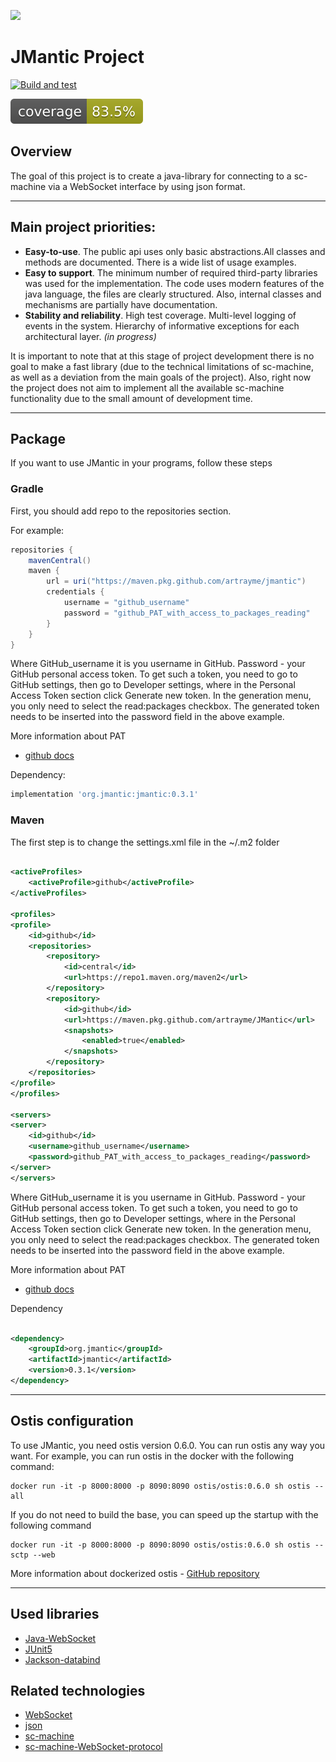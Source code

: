 ![](docs/logo/project_logo.png)

# JMantic Project

[![Build and test](https://github.com/artrayme/JMantic/actions/workflows/build-test-coverage.yml/badge.svg)](https://github.com/artrayme/JMantic/actions/workflows/build-test-coverage.yml)

[![Coverage](.github/badges/jacoco.svg)](https://github.com/artrayme/JMantic/actions/workflows/build-test-coverage.yml)

## Overview

The goal of this project is to create a java-library for connecting to a sc-machine via a WebSocket interface by using
json format.

****

## Main project priorities:

* **Easy-to-use**. The public api uses only basic abstractions.All classes and methods are documented. There is a wide
  list of usage examples.
* **Easy to support**. The minimum number of required third-party libraries was used for the implementation. The code
  uses modern features of the java language, the files are clearly structured. Also, internal classes and mechanisms are
  partially have documentation.
* **Stability and reliability**. High test coverage. Multi-level logging of events in the system. Hierarchy of
  informative exceptions for each architectural layer.  _(in progress)_

It is important to note that at this stage of project development there is no goal to make a fast library (due to the
technical limitations of sc-machine, as well as a deviation from the main goals of the project). Also, right now the
project does not aim to implement all the available sc-machine functionality due to the small amount of development
time.

****

## Package

If you want to use JMantic in your programs, follow these steps

### Gradle

First, you should add repo to the repositories section.

For example:

```groovy
repositories {
    mavenCentral()
    maven {
        url = uri("https://maven.pkg.github.com/artrayme/jmantic")
        credentials {
            username = "github_username"
            password = "github_PAT_with_access_to_packages_reading"
        }
    }
}
```

Where GitHub_username it is you username in GitHub. Password - your GitHub personal access token. To get such a token,
you need to go to GitHub settings, then go to Developer settings, where in the Personal Access Token section click
Generate new token. In the generation menu, you only need to select the read:packages checkbox. The generated token
needs to be inserted into the password field in the above example.

More information about PAT

- [github docs](https://docs.github.com/en/authentication/keeping-your-account-and-data-secure/creating-a-personal-access-token)

Dependency:

```groovy
implementation 'org.jmantic:jmantic:0.3.1'
```

### Maven

The first step is to change the settings.xml file in the ~/.m2 folder

```xml

<activeProfiles>
    <activeProfile>github</activeProfile>
</activeProfiles>

<profiles>
<profile>
    <id>github</id>
    <repositories>
        <repository>
            <id>central</id>
            <url>https://repo1.maven.org/maven2</url>
        </repository>
        <repository>
            <id>github</id>
            <url>https://maven.pkg.github.com/artrayme/JMantic</url>
            <snapshots>
                <enabled>true</enabled>
            </snapshots>
        </repository>
    </repositories>
</profile>
</profiles>

<servers>
<server>
    <id>github</id>
    <username>github_username</username>
    <password>github_PAT_with_access_to_packages_reading</password>
</server>
</servers>
```

Where GitHub_username it is you username in GitHub. Password - your GitHub personal access token. To get such a token,
you need to go to GitHub settings, then go to Developer settings, where in the Personal Access Token section click
Generate new token. In the generation menu, you only need to select the read:packages checkbox. The generated token
needs to be inserted into the password field in the above example.

More information about PAT

- [github docs](https://docs.github.com/en/authentication/keeping-your-account-and-data-secure/creating-a-personal-access-token)

Dependency

```xml

<dependency>
    <groupId>org.jmantic</groupId>
    <artifactId>jmantic</artifactId>
    <version>0.3.1</version>
</dependency>
```

****

## Ostis configuration

To use JMantic, you need ostis version 0.6.0. You can run ostis any way you want. For example, you can run ostis in the
docker with the following command:

```shell
docker run -it -p 8000:8000 -p 8090:8090 ostis/ostis:0.6.0 sh ostis --all
```

If you do not need to build the base, you can speed up the startup with the following command

```shell
docker run -it -p 8000:8000 -p 8090:8090 ostis/ostis:0.6.0 sh ostis --sctp --web
```

More information about dockerized ostis - [GitHub repository](https://github.com/ostis-apps/dockerized-ostis)

****

## Used libraries

* [Java-WebSocket](https://github.com/TooTallNate/Java-WebSocket)
* [JUnit5](https://github.com/junit-team/junit5)
* [Jackson-databind](https://github.com/FasterXML/jackson-databind)

## Related technologies

* [WebSocket](https://sookocheff.com/post/networking/how-do-websockets-work/)
* [json](https://www.w3schools.com/whatis/whatis_json.asp)
* [sc-machine](http://ostis-dev.github.io/sc-machine/)
* [sc-machine-WebSocket-protocol](http://ostis-dev.github.io/sc-machine/http/websocket/)

